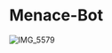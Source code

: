 # Menace-Bot

![IMG_5579](https://user-images.githubusercontent.com/58278360/205873607-d3d64f46-ba1f-407e-96bb-6b8cf682371b.jpg)
